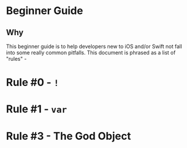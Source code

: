 # Beginner Guide

## Why
This beginner guide is to help developers new to iOS and/or Swift not fall into some really common pitfalls. This document is phrased as a list of "rules" - 

# Rule #0 - `!`

# Rule #1 - `var`

# Rule #3 - The God Object 
